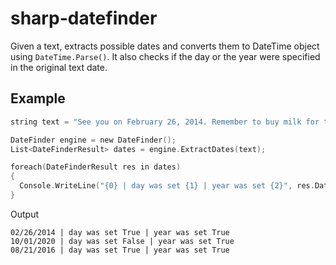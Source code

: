 # sharp-datefinder
Given a text, extracts possible dates and converts them to DateTime object using `DateTime.Parse()`.
It also checks if the day or the year were specified in the original text date.

## Example
```c
string text = "See you on February 26, 2014. Remember to buy milk for the October 2020 deadline. Today, 21st August 2016.";

DateFinder engine = new DateFinder();
List<DateFinderResult> dates = engine.ExtractDates(text);

foreach(DateFinderResult res in dates)
{
  Console.WriteLine("{0} | day was set {1} | year was set {2}", res.Date.ToShortDateString(), res.IsDaySet, res.IsYearSet);
}
```

Output
```
02/26/2014 | day was set True | year was set True
10/01/2020 | day was set False | year was set True
08/21/2016 | day was set True | year was set True
```
